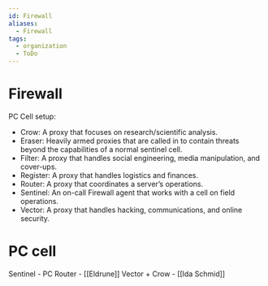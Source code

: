 ```yaml
---
id: Firewall
aliases:
  - Firewall
tags:
  - organization
  - ToDo
---
```


# Firewall

PC Cell setup:
 * Crow: A proxy that focuses on research/scientific analysis.
 * Eraser: Heavily armed proxies that are called in to contain threats beyond the capabilities of a normal sentinel cell.
 * Filter: A proxy that handles social engineering, media manipulation, and cover-ups.
 * Register: A proxy that handles logistics and finances.
 * Router: A proxy that coordinates a server’s operations.
 * Sentinel: An on-call Firewall agent that works with a cell on field operations.
 * Vector: A proxy that handles hacking, communications, and online security.

# PC cell

Sentinel - PC
Router - [[Eldrune]]
Vector + Crow - [[Ida Schmid]]
